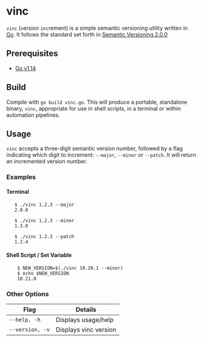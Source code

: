 # vinc
`vinc` (`v`ersion `inc`rement) is a simple semantic versioning utility written in [Go](https://golang.org/). It follows the standard set forth in [Semantic Versioning 2.0.0](https://semver.org/spec/v2.0.0.html)

## Prerequisites
- [Go v1.14](https://golang.org/dl/)

## Build

Compile with `go build vinc.go`. This will produce a portable, standalone binary, `vinc`, appropriate for use in shell scripts, in a terminal or within automation pipelines.

## Usage

`vinc` accepts a three-digit semantic version number, followed by a flag indicating which digit to increment: `--major`, `--minor` or `--patch`. It will return an incremented version number.

### Examples

#### Terminal
```
   $ ./vinc 1.2.3 --major
   2.0.0

   $ ./vinc 1.2.3 --minor
   1.3.0

   $ ./vinc 1.2.3 --patch
   1.2.4
```

#### Shell Script / Set Variable
```
    $ NEW_VERSION=$(./vinc 10.20.1 --minor)
    $ echo $NEW_VERSION
    10.21.0
```

### Other Options

| Flag | Details |
--- | --- |
| `--help, -h` | Displays usage/help |
| `--version, -v` | Displays vinc version |